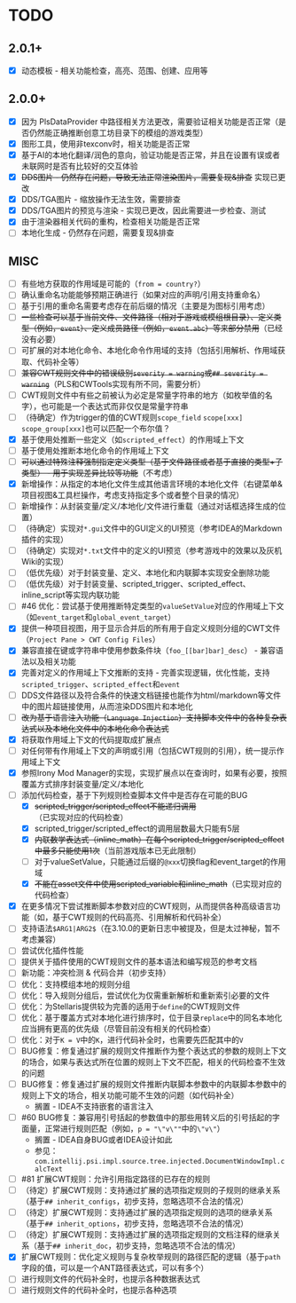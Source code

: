 # TODO

## 2.0.1+

- [X] 动态模板 - 相关功能检查，高亮、范围、创建、应用等

## 2.0.0+

- [X] 因为 PlsDataProvider 中路径相关方法更改，需要验证相关功能是否正常（是否仍然能正确推断创意工坊目录下的模组的游戏类型）
- [X] 图形工具，使用非texconv时，相关功能是否正常
- [X] 基于AI的本地化翻译/润色的意向，验证功能是否正常，并且在设置有误或者未联网时是否有比较好的交互体验
- [X] ~~DDS图片 - 仍然存在问题，导致无法正常渲染图片，需要复现&排查~~ 实现已更改
- [X] DDS/TGA图片 - 缩放操作无法生效，需要排查
- [X] DDS/TGA图片的预览与渲染 - 实现已更改，因此需要进一步检查、测试
- [X] 由于渲染器相关代码的重构，检查相关功能是否正常
- [ ] 本地化生成 - 仍然存在问题，需要复现&排查

## MISC

- [ ] 有些地方获取的作用域是可能的（`from = country?`）
- [ ] 确认重命名功能能够预期正确进行（如果对应的声明/引用支持重命名）
- [ ] 基于引用的重命名需要考虑存在前后缀的情况（主要是为图标引用考虑）
- [ ] ~~一些检查可以基于当前文件、文件路径（相对于游戏或模组根目录）、定义类型（例如，`event`）、定义成员路径（例如，`event.abc`）等来部分禁用~~（已经没有必要）
- [ ] 可扩展的对本地化命令、本地化命令作用域的支持（包括引用解析、作用域获取、代码补全等）
- [ ] ~~兼容CWT规则文件中的错误级别`severity = warning`或`## severity = warning`~~（PLS和CWTools实现有所不同，需要分析）
- [ ] CWT规则文件中有些之前被认为必定是常量字符串的地方（如枚举值的名字），也可能是一个表达式而非仅仅是常量字符串
- [ ] （待确定）作为trigger的值的CWT规则`scope_field` `scope[xxx]` `scope_group[xxx]`也可以匹配一个布尔值？
- [X] 基于使用处推断一些定义（如`scripted_effect`）的作用域上下文
- [ ] 基于使用处推断本地化命令的作用域上下文
- [ ] ~~可以通过特殊注释强制指定定义类型（基于文件路径或者基于直接的类型+子类型） - 用于实现差异比较等功能~~（不考虑）
- [X] 新增操作：从指定的本地化文件生成其他语言环境的本地化文件（右键菜单&项目视图&工具栏操作，考虑支持指定多个或者整个目录的情况）
- [ ] 新增操作：从封装变量/定义/本地化/文件进行重载（通过对话框选择生成的位置）
- [ ] （待确定）实现对`*.gui`文件中的GUI定义的UI预览（参考IDEA的Markdown插件的实现）
- [ ] （待确定）实现对`*.txt`文件中的定义的UI预览（参考游戏中的效果以及灰机Wiki的实现）
- [ ] （低优先级）对于封装变量、定义、本地化和内联脚本实现安全删除功能
- [ ] （低优先级）对于封装变量、scripted_trigger、scripted_effect、inline_script等实现内联功能
- [ ] #46 优化：尝试基于使用推断特定类型的`valueSetValue`对应的作用域上下文（如`event_target`和`global_event_target`）
- [X] 提供一种项目视图，用于显示合并后的所有用于自定义规则分组的CWT文件（`Project Pane > CWT Config Files`）
- [X] 兼容直接在键或字符串中使用参数条件块（`foo_[[bar]bar]_desc`） - 兼容语法以及相关功能
- [X] 完善对定义的作用域上下文推断的支持 - 完善实现逻辑，优化性能，支持`scripted_trigger`、`scripted_effect`和`event`
- [ ] DDS文件路径以及符合条件的快速文档链接也能作为html/markdown等文件中的图片超链接使用，从而渲染DDS图片和本地化
- [ ] ~~改为基于语言注入功能（`Language Injection`）支持脚本文件中的各种复杂表达式以及本地化文件中的本地化命令表达式~~
- [X] 将获取作用域上下文的代码提取成扩展点
- [ ] 对任何带有作用域上下文的声明或引用（包括CWT规则的引用），统一提示作用域上下文
- [X] 参照Irony Mod Manager的实现，实现扩展点以在查询时，如果有必要，按照覆盖方式排序封装变量/定义/本地化
- [ ] 添加代码检查，基于下列规则检查脚本文件中是否存在可能的BUG
  - [X] ~~scripted_trigger/scripted_effect不能递归调用~~（已实现对应的代码检查）
  - [X] scripted_trigger/scripted_effect的调用层数最大只能有5层
  - [X] ~~内联数学表达式（inline_math）在每个scripted_trigger/scripted_effect中最多只能使用1次~~（当前游戏版本已无此限制）
  - [ ] 对于valueSetValue，只能通过后缀的`@xxx`切换flag和event_target的作用域
  - [X] ~~不能在asset文件中使用scripted_variable和inline_math~~（已实现对应的代码检查）
- [X] 在更多情况下尝试推断脚本参数对应的CWT规则，从而提供各种高级语言功能（如，基于CWT规则的代码高亮、引用解析和代码补全）
- [ ] 支持语法`$ARG1|ARG2$`（在3.10.0的更新日志中被提及，但是太过神秘，暂不考虑兼容）
- [ ] 尝试优化插件性能
- [ ] 提供关于插件使用的CWT规则文件的基本语法和编写规范的参考文档
- [ ] 新功能：冲突检测 & 代码合并（初步支持）
- [ ] 优化：支持模组本地的规则分组
- [ ] 优化：导入规则分组后，尝试优化为仅需重新解析和重新索引必要的文件
- [ ] 优化：为Stellaris提供较为完善的适用于`define`的CWT规则文件
- [ ] 优化：基于覆盖方式对本地化进行排序时，位于目录`replace`中的同名本地化应当拥有更高的优先级（尽管目前没有相关的代码检查）
- [ ] 优化：对于`K = V`中的`K`，进行代码补全时，也需要先匹配其中的`V`
- [ ] BUG修复：修复通过扩展的规则文件推断作为整个表达式的参数的规则上下文的场合，如果与表达式所在位置的规则上下文不匹配，相关的代码检查不生效的问题
- [ ] BUG修复：修复通过扩展的规则文件推断内联脚本参数中的内联脚本参数中的规则上下文的场合，相关功能可能不生效的问题（如代码补全）
  - 搁置 - IDEA不支持嵌套的语言注入
- [ ] #60 BUG修复：兼容用引号括起的参数值中的那些用转义后的引号括起的字面量，正常进行规则匹配（例如，`p = "\"v\""`中的`\"v\"`）
  - 搁置 - IDEA自身BUG或者IDEA设计如此
  - 参见：`com.intellij.psi.impl.source.tree.injected.DocumentWindowImpl.calcText`
- [ ] #81 扩展CWT规则：允许引用指定路径的已存在的规则
- [ ] （待定）扩展CWT规则：支持通过扩展的选项指定规则的子规则的继承关系（基于`## inherit_configs`，初步支持，忽略选项不合法的情况）
- [ ] （待定）扩展CWT规则：支持通过扩展的选项指定规则的选项的继承关系（基于`## inherit_options`，初步支持，忽略选项不合法的情况）
- [ ] （待定）扩展CWT规则：支持通过扩展的选项指定规则的文档注释的继承关系（基于`## inherit_doc`，初步支持，忽略选项不合法的情况）
- [X] 扩展CWT规则：优化定义规则与复杂枚举规则的路径匹配的逻辑（基于`path`字段的值，可以是一个ANT路径表达式，可以有多个）
- [ ] 进行规则文件的代码补全时，也提示各种数据表达式
- [ ] 进行规则文件的代码补全时，也提示各种选项